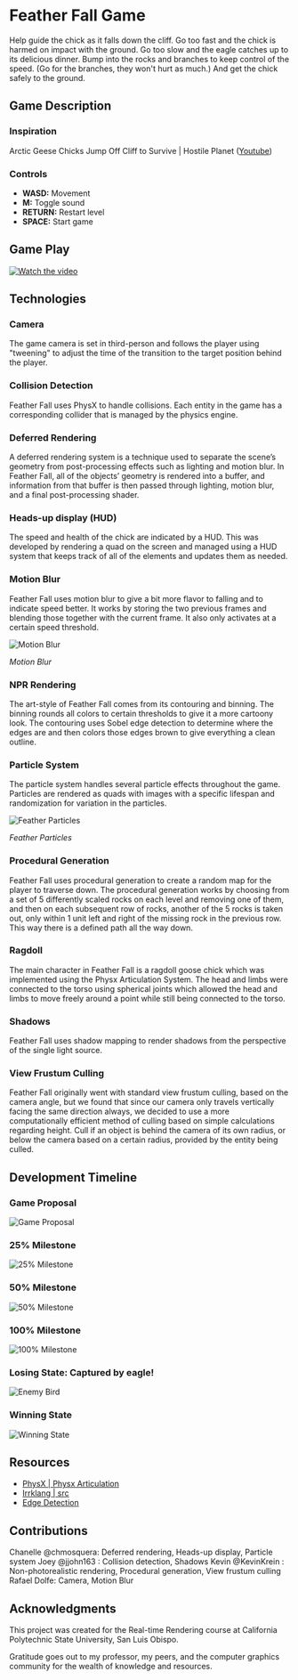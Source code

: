 # Feather Fall Game

Help guide the chick as it falls down the cliff. Go too fast and the chick is harmed on impact with the ground. Go too slow and the eagle catches up to its delicious dinner. Bump into the rocks and branches to keep control of the speed. (Go for the branches, they won't hurt as much.) And get the chick safely to the ground.

## Game Description

### Inspiration

Arctic Geese Chicks Jump Off Cliff to Survive | Hostile Planet ([Youtube](https://www.youtube.com/watch?v=H1S6UCX4RAA))

### Controls

- **WASD:** Movement
- **M:** Toggle sound
- **RETURN:** Restart level
- **SPACE:** Start game

## Game Play

[![Watch the video](https://img.youtube.com/vi/6M3InMkx_co/maxresdefault.jpg)](https://youtu.be/6M3InMkx_co)

## Technologies

### Camera

The game camera is set in third-person and follows the player using "tweening" to adjust the time of the transition to the target position behind the player.

### Collision Detection

Feather Fall uses PhysX to handle collisions. Each entity in the game has a corresponding collider that is managed by the physics engine.

### Deferred Rendering

A deferred rendering system is a technique used to separate the scene’s geometry from post-processing effects such as lighting and motion blur. In Feather Fall, all of the objects’ geometry is rendered into a buffer, and information from that buffer is then passed through lighting, motion blur, and a final post-processing shader.

### Heads-up display (HUD)

The speed and health of the chick are indicated by a HUD. This was developed by rendering a quad on the screen and managed using a HUD system that keeps track of all of the elements and updates them as needed.

### Motion Blur

Feather Fall uses motion blur to give a bit more flavor to falling and to indicate speed better. It works by storing the two previous frames and blending those together with the current frame. It also only activates at a certain speed threshold.

![Motion Blur](docs/img/motionblur.png)

*Motion Blur*

### NPR Rendering

The art-style of Feather Fall comes from its contouring and binning. The binning rounds all colors to certain thresholds to give it a more cartoony look. The contouring uses Sobel edge detection to determine where the edges are and then colors those edges brown to give everything a clean outline.

### Particle System

The particle system handles several particle effects throughout the game. Particles are rendered as quads with images with a specific lifespan and randomization for variation in the particles.

![Feather Particles](docs/img/feathers.png)

*Feather Particles*

### Procedural Generation

Feather Fall uses procedural generation to create a random map for the player to traverse down. The procedural generation works by choosing from a set of 5 differently scaled rocks on each level and removing one of them, and then on each subsequent row of rocks, another of the 5 rocks is taken out, only within 1 unit left and right of the missing rock in the previous row. This way there is a defined path all the way down.

### Ragdoll

The main character in Feather Fall is a ragdoll goose chick which was implemented using the Physx Articulation System. The head and limbs were connected to the torso using spherical joints which allowed the head and limbs to move freely around a point while still being connected to the torso.

### Shadows

Feather Fall uses shadow mapping to render shadows from the perspective of the single light source.

### View Frustum Culling

Feather Fall originally went with standard view frustum culling, based on the camera angle, but we found that since our camera only travels vertically facing the same direction always, we decided to use a more computationally efficient method of culling based on simple calculations regarding height. Cull if an object is behind the camera of its own radius, or below the camera based on a certain radius, provided by the entity being culled.

## Development Timeline

### Game Proposal

![Game Proposal](docs/img/proposal.png)

### 25% Milestone

![25% Milestone](docs/img/25.png)

### 50% Milestone

![50% Milestone](docs/img/50.png)

### 100% Milestone

![100% Milestone](docs/img/100.png)

### Losing State: Captured by eagle!

![Enemy Bird](docs/img/enemybird.png)

### Winning State

![Winning State](docs/img/win.png)

## Resources

- [PhysX | Physx Articulation](https://gameworksdocs.nvidia.com/PhysX/4.0/documentation/PhysXGuide/Manual/Articulations.html)
- [Irrklang | src](https://www.ambiera.com/irrklang/)
- [Edge Detection](https://observablehq.com/@ondras/glsl-edge-detection)

## Contributions

Chanelle @chmosquera: Deferred rendering, Heads-up display, Particle system
Joey @jjohn163 : Collision detection, Shadows
Kevin @KevinKrein : Non-photorealistic rendering, Procedural generation, View frustum culling
Rafael Dolfe: Camera, Motion Blur

## Acknowledgments

This project was created for the Real-time Rendering course at California Polytechnic State University, San Luis Obispo.

Gratitude goes out to my professor, my peers, and the computer graphics community for the wealth of knowledge and resources.
